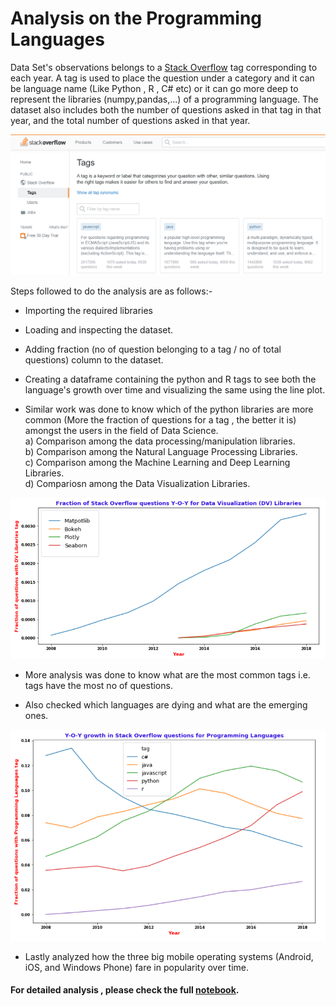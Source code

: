 # Analysis on the Programming Languages

Data Set's observations belongs to a [Stack Overflow](https://stackoverflow.com/) tag corresponding to each year. A tag is used to place the question under a category and it can be language name (Like Python , R , C# etc) or it can go more deep to represent the libraries (numpy,pandas,...) of a programming language. The dataset also includes both the number of questions asked in that tag in that year, and the total number of questions asked in that year.

![](/images/Tags.PNG)

Steps followed to do the analysis are as follows:-

- Importing the required libraries 

- Loading and inspecting the dataset.

- Adding fraction (no of question belonging to a tag / no of total questions) column to the dataset.

- Creating a dataframe containing the python and R tags to see both the language's growth over time and visualizing the same using the line plot.
  
- Similar work was done to know which of the python libraries are more common (More the fraction of questions for a tag , the better it is)
amongst the users in the field of Data Science.  
        a) Comparison among the data processing/manipulation libraries.   
        b) Comparison among the Natural Language Processing Libraries.  
        c) Comparison among the Machine Learning and Deep Learning Libraries.  
        d) Compariosn among the Data Visualization Libraries.  

![](/images/Data_Visualization_Libraries.PNG)

- More analysis was done to know what are the most common tags i.e. tags have the most no of questions.  

- Also checked which languages are dying and what are the emerging ones.

![](/images/Programming_languages_comparison.PNG)

- Lastly analyzed how the three big mobile operating systems (Android, iOS, and Windows Phone) fare in popularity over time.

#### For detailed analysis , please check the full [notebook](https://github.com/RishabhBansal2409/Programming_Languages_Analysis/blob/master/Programming_languages_Analysis_in_Python.ipynb).
